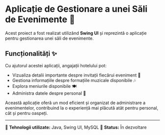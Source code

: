 # Aplicație de Gestionare a unei Săli de Evenimente 🎉  

Acest proiect a fost realizat utilizând **Swing UI** și reprezintă o aplicație pentru gestionarea unei săli de evenimente.  

## Funcționalități ✨  

Cu ajutorul acestei aplicații, angajații hotelului pot:  
- Vizualiza detalii importante despre invitații fiecărui eveniment 📝  
- Gestiona informațiile despre formațiile muzicale disponibile 🎶  
- Explora meniurile disponibile 🍽️  
- Administra datele despre personal 👥  

Această aplicație oferă un mod eficient și organizat de administrare a evenimentelor, contribuind la o experiență mai plăcută atât pentru personal, cât și pentru oaspeți.  

---
🔹 **Tehnologii utilizate:** Java, Swing UI, MySQL
📌 **Status:** În dezvoltare
